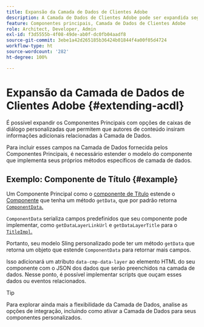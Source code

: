 ```yaml
---
title: Expansão da Camada de Dados de Clientes Adobe
description: A Camada de Dados de Clientes Adobe pode ser expandida seguindo alguns padrões básicos
feature: Componentes principais, Camada de Dados de Clientes Adobe
role: Architect, Developer, Admin
exl-id: f3d5555b-4f08-49de-ab0f-dc0fb04aadf8
source-git-commit: 3ebe1a42d265185b36424b01844f4a00f05d4724
workflow-type: ht
source-wordcount: '282'
ht-degree: 100%

---
```


# Expansão da Camada de Dados de Clientes Adobe {#extending-acdl}

É possível expandir os Componentes Principais com opções de caixas de diálogo personalizadas que permitem que autores de conteúdo insiram informações adicionais relacionadas à Camada de Dados.

Para incluir esses campos na Camada de Dados fornecida pelos Componentes Principais, é necessário estender o modelo do componente que implementa seus próprios métodos específicos de camada de dados.

## Exemplo: Componente de Título {#example}

Um Componente Principal como o [componente de Título](https://github.com/adobe/aem-core-wcm-components/blob/master/bundles/core/src/main/java/com/adobe/cq/wcm/core/components/models/Title.java) estende o [Componente](https://github.com/adobe/aem-core-wcm-components/blob/master/bundles/core/src/main/java/com/adobe/cq/wcm/core/components/models/Title.java) que tenha um método `getData`, que por padrão retorna [`ComponentData`.](https://github.com/adobe/aem-core-wcm-components/blob/master/bundles/core/src/main/java/com/adobe/cq/wcm/core/components/models/datalayer/ComponentData.java)

`ComponentData` serializa campos predefinidos que seu componente pode implementar, como `getDataLayerLinkUrl` e `getDataLayerTitle` para o [`TitleImpl`.](https://github.com/adobe/aem-core-wcm-components/blob/master/bundles/core/src/main/java/com/adobe/cq/wcm/core/components/internal/models/v1/TitleImpl.java)

Portanto, seu modelo Sling personalizado pode ter um método `getData` que retorna um objeto que estende `ComponentData` para retornar mais campos.

Isso adicionará um atributo `data-cmp-data-layer` ao elemento HTML do seu componente com o JSON dos dados que serão preenchidos na camada de dados. Nesse ponto, é possível implementar scripts que ouçam esses dados ou eventos relacionados.

>[!TIP]
>
>Para explorar ainda mais a flexibilidade da Camada de Dados, analise as opções de integração, incluindo como ativar a Camada de Dados para seus componentes personalizados.
